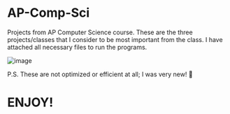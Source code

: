 # AP-Comp-Sci
Projects from AP Computer Science course. These are the three projects/classes that I consider to be most important from the class. I have attached all necessary files to run the programs.

![image](https://github.com/JosueA015/AP-Comp-Sci/assets/140913459/a597dc0c-9b7a-4b72-a207-66638324558f)



P.S. These are not optimized or efficient at all; I was very new! 😬
# **ENJOY!**
